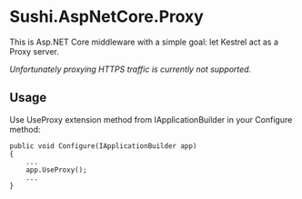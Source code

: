 # Sushi.AspNetCore.Proxy

This is Asp.NET Core middleware with a simple goal: let Kestrel act as a Proxy server.

_Unfortunately proxying HTTPS traffic is currently not supported._

## Usage

Use UseProxy extension method from IApplicationBuilder in your Configure method:

```
public void Configure(IApplicationBuilder app)
{
    ...
    app.UseProxy();
    ...
}
```
